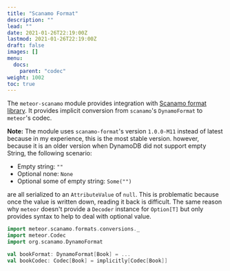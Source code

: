 ```yaml
---
title: "Scanamo Format"
description: ""
lead: ""
date: 2021-01-26T22:19:00Z
lastmod: 2021-01-26T22:19:00Z
draft: false
images: []
menu: 
  docs:
    parent: "codec"
weight: 1002
toc: true
---
```


The `meteor-scanamo` module provides integration with [Scanamo format library](https://www.scanamo.org/dynamo-format.html).
It provides implicit conversion from `scanamo`'s `DynamoFormat` to `meteor`'s codec. 

**Note:** The module uses `scanamo-format`'s version `1.0.0-M11` instead of latest because in my 
experience, this is the most stable version. however, because it is an older version when DynamoDB
did not support empty String, the following scenario: 

- Empty string: `""`
- Optional none: `None`
- Optional some of empty string: `Some("")`

are all serialized to an `AttributeValue` of `null`. This is problematic because once the value is 
written down, reading it back is difficult. The same reason why `meteor` doesn't provide a `Decoder`
instance for `Option[T]` but only provides syntax to help to deal with optional value.

```scala
import meteor.scanamo.formats.conversions._
import meteor.Codec
import org.scanamo.DynamoFormat

val bookFormat: DynamoFormat[Book] = ...
val bookCodec: Codec[Book] = implicitly[Codec[Book]]
```

